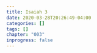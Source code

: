 ```yaml
---
title: Isaiah 3
date: 2020-03-28T20:26:49-04:00
categories: []
tags: []
chapter: "003"
inprogress: false
---
```


